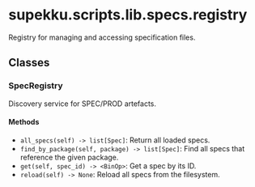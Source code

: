 # supekku.scripts.lib.specs.registry

Registry for managing and accessing specification files.

## Classes

### SpecRegistry

Discovery service for SPEC/PROD artefacts.

#### Methods

- `all_specs(self) -> list[Spec]`: Return all loaded specs.
- `find_by_package(self, package) -> list[Spec]`: Find all specs that reference the given package.
- `get(self, spec_id) -> <BinOp>`: Get a spec by its ID.
- `reload(self) -> None`: Reload all specs from the filesystem.

